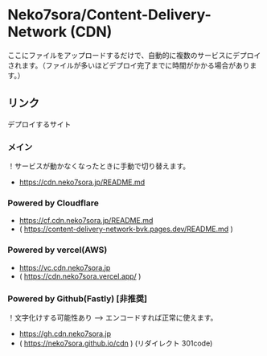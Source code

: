 # Neko7sora/Content-Delivery-Network (CDN)

ここにファイルをアップロードするだけで、自動的に複数のサービスにデプロイされます。（ファイルが多いほどデプロイ完了までに時間がかかる場合があります。）

## リンク
デプロイするサイト

### メイン
！サービスが動かなくなったときに手動で切り替えます。
 * https://cdn.neko7sora.jp/README.md

### Powered by Cloudflare
 * https://cf.cdn.neko7sora.jp/README.md
 * ( https://content-delivery-network-bvk.pages.dev/README.md )

### Powered by vercel(AWS)
 * https://vc.cdn.neko7sora.jp
 * ( https://cdn.neko7sora.vercel.app/ )

### Powered by Github(Fastly) [非推奨]
！文字化けする可能性あり --> エンコードすれば正常に使えます。
 * https://gh.cdn.neko7sora.jp
 * ( https://neko7sora.github.io/cdn ) (リダイレクト 301code)
